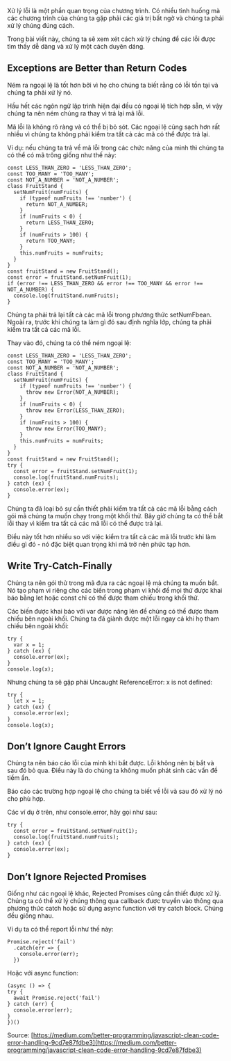 Xử lý lỗi là một phần quan trọng của chương trình. Có nhiều tình huống mà các chương trình của chúng ta gặp phải các giá trị bất ngờ và chúng ta phải xử lý chúng đúng cách.

Trong bài viết này, chúng ta sẽ xem xét cách xử lý chúng để các lỗi được tìm thấy dễ dàng và xử lý một cách duyên dáng.

## Exceptions are Better than Return Codes

Ném ra ngoại lệ là tốt hơn bởi vì họ cho chúng ta biết rằng có lỗi tồn tại và chúng ta phải xử lý nó.

Hầu hết các ngôn ngữ lập trình hiện đại đều có ngoại lệ tích hợp sẵn, vì vậy chúng ta nên ném chúng ra thay vì trả lại mã lỗi.

Mã lỗi là không rõ ràng và có thể bị bỏ sót. Các ngoại lệ cũng sạch hơn rất nhiều vì chúng ta không phải kiểm tra tất cả các mã có thể được trả lại.

Ví dụ: nếu chúng ta trả về mã lỗi trong các chức năng của mình thì chúng ta có thể có mã trông giống như thế này:

```
const LESS_THAN_ZERO = 'LESS_THAN_ZERO';
const TOO_MANY = 'TOO_MANY';
const NOT_A_NUMBER = 'NOT_A_NUMBER';
class FruitStand {
  setNumFruit(numFruits) {
    if (typeof numFruits !== 'number') {
      return NOT_A_NUMBER;
    }
    if (numFruits < 0) {
      return LESS_THAN_ZERO;
    }
    if (numFruits > 100) {
      return TOO_MANY;
    }
    this.numFruits = numFruits;
  }
}
const fruitStand = new FruitStand();
const error = fruitStand.setNumFruit(1);
if (error !== LESS_THAN_ZERO && error !== TOO_MANY && error !== NOT_A_NUMBER) {
  console.log(fruitStand.numFruits);
}
```

Chúng ta phải trả lại tất cả các mã lỗi trong phương thức setNumFbean. Ngoài ra, trước khi chúng ta làm gì đó sau định nghĩa lớp, chúng ta phải kiểm tra tất cả các mã lỗi.

Thay vào đó, chúng ta có thể ném ngoại lệ:

```
const LESS_THAN_ZERO = 'LESS_THAN_ZERO';
const TOO_MANY = 'TOO_MANY';
const NOT_A_NUMBER = 'NOT_A_NUMBER';
class FruitStand {
  setNumFruit(numFruits) {
    if (typeof numFruits !== 'number') {
      throw new Error(NOT_A_NUMBER);
    }
    if (numFruits < 0) {
      throw new Error(LESS_THAN_ZERO);
    }
    if (numFruits > 100) {
      throw new Error(TOO_MANY);
    }
    this.numFruits = numFruits;
  }
}
const fruitStand = new FruitStand();
try {
  const error = fruitStand.setNumFruit(1);
  console.log(fruitStand.numFruits);
} catch (ex) {
  console.error(ex);
}
```

Chúng ta đã loại bỏ sự cần thiết phải kiểm tra tất cả các mã lỗi bằng cách gói mã chúng ta muốn chạy trong một khối thử. Bây giờ chúng ta có thể bắt lỗi thay vì kiểm tra tất cả các mã lỗi có thể được trả lại.

Điều này tốt hơn nhiều so với việc kiểm tra tất cả các mã lỗi trước khi làm điều gì đó - nó đặc biệt quan trọng khi mã trở nên phức tạp hơn.

## Write Try-Catch-Finally

Chúng ta nên gói thử trong mã đưa ra các ngoại lệ mà chúng ta muốn bắt. Nó tạo phạm vi riêng cho các biến trong phạm vi khối để mọi thứ được khai báo bằng let hoặc const chỉ có thể được tham chiếu trong khối thử.

Các biến được khai báo với var được nâng lên để chúng có thể được tham chiếu bên ngoài khối. Chúng ta đã giành được một lỗi ngay cả khi họ tham chiếu bên ngoài khối:

```
try {
  var x = 1;
} catch (ex) {
  console.error(ex);
}
console.log(x);
```

Nhưng chúng ta sẽ gặp phải Uncaught ReferenceError: x is not defined:

```
try {
  let x = 1;
} catch (ex) {
  console.error(ex);
}
console.log(x);
```

## Don’t Ignore Caught Errors

Chúng ta nên báo cáo lỗi của mình khi bắt được. Lỗi không nên bị bắt và sau đó bỏ qua. Điều này là do chúng ta không muốn phát sinh các vấn đề tiềm ẩn.

Báo cáo các trường hợp ngoại lệ cho chúng ta biết về lỗi và sau đó xử lý nó cho phù hợp.

Các ví dụ ở trên, như console.error, hãy gọi như sau:

```
try {
  const error = fruitStand.setNumFruit(1);
  console.log(fruitStand.numFruits);
} catch (ex) {
  console.error(ex);
}
```

## Don’t Ignore Rejected Promises

Giống như các ngoại lệ khác, Rejected Promises cũng cần thiết được xử lý. Chúng ta có thể xử lý chúng thông qua callback được truyền vào thông qua phương thức catch hoặc sử dụng async function với try catch block. Chúng đều giống nhau.

Ví dụ ta có thể report lỗi như thế này:

```
Promise.reject('fail')
  .catch(err => {
    console.error(err);
  })
  ```
  
  Hoặc với async function: 
  
  ```
  (async () => {
  try {
    await Promise.reject('fail')
  } catch (err) {
    console.error(err);
  }
})()
```

Source: [https://medium.com/better-programming/javascript-clean-code-error-handling-9cd7e87fdbe3](https://medium.com/better-programming/javascript-clean-code-error-handling-9cd7e87fdbe3)